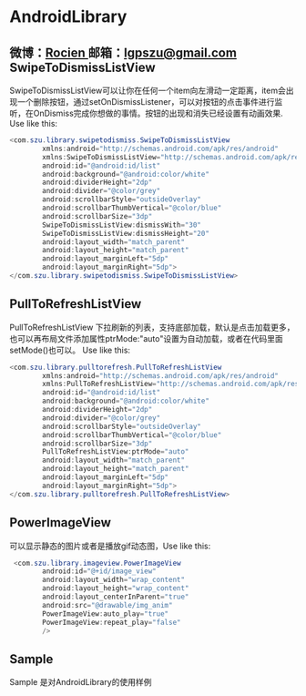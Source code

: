 AndroidLibrary
==============
微博：<a title="Android技术及移动互联网分享" href="http://weibo.com/1901077453" target="_blank">Rocien </a>
邮箱：<a title="欢迎邮件与我交流" href="lgpszu@gmail.com" target="_blank">lgpszu@gmail.com</a>
SwipeToDismissListView 
-----------------------
 SwipeToDismissListView可以让你在任何一个item向左滑动一定距离，item会出现一个删除按钮，通过setOnDismissListener，可以对按钮的点击事件进行监听，在OnDismiss完成你想做的事情。按钮的出现和消失已经设置有动画效果. Use like this:
```java
<com.szu.library.swipetodismiss.SwipeToDismissListView
        xmlns:android="http://schemas.android.com/apk/res/android"
        xmlns:SwipeToDismissListView="http://schemas.android.com/apk/res/com.szu.AppTest"
        android:id="@android:id/list"
        android:background="@android:color/white"
        android:dividerHeight="2dp"
        android:divider="@color/grey"
        android:scrollbarStyle="outsideOverlay"
        android:scrollbarThumbVertical="@color/blue"
        android:scrollbarSize="3dp"
        SwipeToDismissListView:dismissWith="30"
        SwipeToDismissListView:dismissHeight="20"
        android:layout_width="match_parent"
        android:layout_height="match_parent"
        android:layout_marginLeft="5dp"
        android:layout_marginRight="5dp">
</com.szu.library.swipetodismiss.SwipeToDismissListView>
```

PullToRefreshListView
-----------------------
 PullToRefreshListView 下拉刷新的列表，支持底部加载，默认是点击加载更多，也可以再布局文件添加属性ptrMode:"auto"设置为自动加载，或者在代码里面setMode()也可以。 Use like this:
```java
<com.szu.library.pulltorefresh.PullToRefreshListView
        xmlns:android="http://schemas.android.com/apk/res/android"
        xmlns:PullToRefreshListView="http://schemas.android.com/apk/res/com.szu.AppTest"
        android:id="@android:id/list"
        android:background="@android:color/white"
        android:dividerHeight="2dp"
        android:divider="@color/grey"
        android:scrollbarStyle="outsideOverlay"
        android:scrollbarThumbVertical="@color/blue"
        android:scrollbarSize="3dp"
        PullToRefreshListView:ptrMode="auto"
        android:layout_width="match_parent"
        android:layout_height="match_parent"
        android:layout_marginLeft="5dp"
        android:layout_marginRight="5dp">
</com.szu.library.pulltorefresh.PullToRefreshListView>
```

PowerImageView
-------------
可以显示静态的图片或者是播放gif动态图，Use like this:

```java
 <com.szu.library.imageview.PowerImageView
        android:id="@+id/image_view"
        android:layout_width="wrap_content"
        android:layout_height="wrap_content"
        android:layout_centerInParent="true"
        android:src="@drawable/img_anim"
        PowerImageView:auto_play="true"
        PowerImageView:repeat_play="false"
        />
```
Sample 
-----------------------
 Sample 是对AndroidLibrary的使用样例
 


